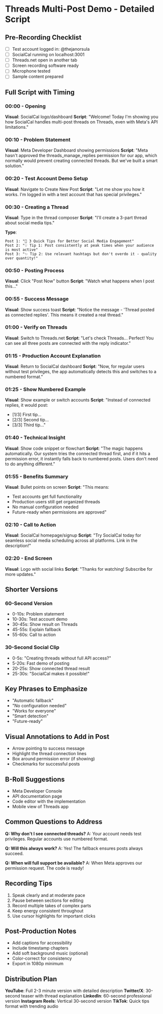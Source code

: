 # Threads Multi-Post Demo - Detailed Script

## Pre-Recording Checklist
- [ ] Test account logged in: @thejanorsula
- [ ] SocialCal running on localhost:3001
- [ ] Threads.net open in another tab
- [ ] Screen recording software ready
- [ ] Microphone tested
- [ ] Sample content prepared

## Full Script with Timing

### 00:00 - Opening
**Visual**: SocialCal logo/dashboard
**Script**: 
"Welcome! Today I'm showing you how SocialCal handles multi-post threads on Threads, even with Meta's API limitations."

### 00:10 - Problem Statement
**Visual**: Meta Developer Dashboard showing permissions
**Script**:
"Meta hasn't approved the threads_manage_replies permission for our app, which normally would prevent creating connected threads. But we've built a smart solution."

### 00:20 - Test Account Demo Setup
**Visual**: Navigate to Create New Post
**Script**:
"Let me show you how it works. I'm logged in with a test account that has special privileges."

### 00:30 - Creating a Thread
**Visual**: Type in the thread composer
**Script**:
"I'll create a 3-part thread about social media tips."

**Type**:
```
Post 1: "🚀 3 Quick Tips for Better Social Media Engagement"
Post 2: "💡 Tip 1: Post consistently at peak times when your audience is most active"
Post 3: "✨ Tip 2: Use relevant hashtags but don't overdo it - quality over quantity!"
```

### 00:50 - Posting Process
**Visual**: Click "Post Now" button
**Script**:
"Watch what happens when I post this..."

### 00:55 - Success Message
**Visual**: Show success toast
**Script**:
"Notice the message - 'Thread posted as connected replies'. This means it created a real thread."

### 01:00 - Verify on Threads
**Visual**: Switch to Threads.net
**Script**:
"Let's check Threads... Perfect! You can see all three posts are connected with the reply indicator."

### 01:15 - Production Account Explanation
**Visual**: Return to SocialCal dashboard
**Script**:
"Now, for regular users without test privileges, the app automatically detects this and switches to a numbered format."

### 01:25 - Show Numbered Example
**Visual**: Show example or switch accounts
**Script**:
"Instead of connected replies, it would post:
- [1/3] First tip...
- [2/3] Second tip...
- [3/3] Third tip..."

### 01:40 - Technical Insight
**Visual**: Show code snippet or flowchart
**Script**:
"The magic happens automatically. Our system tries the connected thread first, and if it hits a permission error, it instantly falls back to numbered posts. Users don't need to do anything different."

### 01:55 - Benefits Summary
**Visual**: Bullet points on screen
**Script**:
"This means:
- Test accounts get full functionality
- Production users still get organized threads
- No manual configuration needed
- Future-ready when permissions are approved"

### 02:10 - Call to Action
**Visual**: SocialCal homepage/signup
**Script**:
"Try SocialCal today for seamless social media scheduling across all platforms. Link in the description!"

### 02:20 - End Screen
**Visual**: Logo with social links
**Script**:
"Thanks for watching! Subscribe for more updates."

## Shorter Versions

### 60-Second Version
- 0-10s: Problem statement
- 10-30s: Test account demo
- 30-45s: Show result on Threads
- 45-55s: Explain fallback
- 55-60s: Call to action

### 30-Second Social Clip
- 0-5s: "Creating threads without full API access?"
- 5-20s: Fast demo of posting
- 20-25s: Show connected thread result
- 25-30s: "SocialCal makes it possible!"

## Key Phrases to Emphasize
- "Automatic fallback"
- "No configuration needed"
- "Works for everyone"
- "Smart detection"
- "Future-ready"

## Visual Annotations to Add in Post
- Arrow pointing to success message
- Highlight the thread connection lines
- Box around permission error (if showing)
- Checkmarks for successful posts

## B-Roll Suggestions
- Meta Developer Console
- API documentation page
- Code editor with the implementation
- Mobile view of Threads app

## Common Questions to Address
**Q: Why don't I see connected threads?**
A: Your account needs test privileges. Regular accounts use numbered format.

**Q: Will this always work?**
A: Yes! The fallback ensures posts always succeed.

**Q: When will full support be available?**
A: When Meta approves our permission request. The code is ready!

## Recording Tips
1. Speak clearly and at moderate pace
2. Pause between sections for editing
3. Record multiple takes of complex parts
4. Keep energy consistent throughout
5. Use cursor highlights for important clicks

## Post-Production Notes
- Add captions for accessibility
- Include timestamp chapters
- Add soft background music (optional)
- Color-correct for consistency
- Export in 1080p minimum

## Distribution Plan
**YouTube**: Full 2-3 minute version with detailed description
**Twitter/X**: 30-second teaser with thread explanation
**LinkedIn**: 60-second professional version
**Instagram Reels**: Vertical 30-second version
**TikTok**: Quick tips format with trending audio